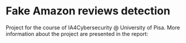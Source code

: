 # Fake Amazon reviews detection

Project for the course of IA4Cybersecurity @ University of Pisa. More information about the project are presented in the report:
